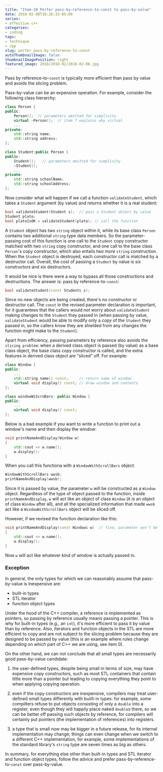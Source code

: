 ```yaml
---
title: "Item-20 Perfer pass-by-reference-to-const to pass-by-value"
date: 2018-02-08T16:26:33-05:00
series:
- effective c++
categories:
- coding
tags:
- technique
- cpp
slug: perfer pass-by-reference-to-const
autoThumbnailImage: false
thumbnailImagePosition: right
featured_image: 2018/2018-02/2018-02-08.jpg
---
```


Pass by reference-to-`const` is typically more efficient than pass by value and avoids the slicing problem. 
<!--more-->

Pass-by-value can be an expensive operation. For example, consider the following class hierarchy:

```cpp
class Person {
public:
    Person();  // parameters omitted for simplisity
    virtual ~Person();  // item 7 explains why virtual
    ...
private:
    std::string name;
    std::string address;
};

class Student:public Person {
public:
    Student();   // parameters omitted for simplisity
    ~Student();
    ...
private:
    std::string schoolName;
    std::string schoolAddress;
};
```

Now consider what will happen if we call a function `validateStudent`, which takes a `Student` argument (by value) and returns whether it is a real student:

```cpp
bool validateStudent(Student s);  // pass a Student object by value
Student plato;
bool platoIsOK = validateStudent(plato); // call the function
```

A `Student` object has two `string` object within it, while its base class `Person` contains two additional `string` type data members. So the parameter-passing cost of this function is one call to the `Student` copy constructor matched with two `string` copy constructor, and one call to the base class `Person`'s copy constructor, which also entails two more `string` construction. When the `Student` object is destroyed, each constructor call is matched by a destructor call. Overall, the cost of passing a `Student` by value is six constructors and six destructors.

It would be nice is there were a way to bypass all those constructions and destructions. The answer is: pass by reference-to-`const`:

```cpp
bool validateStudent(const Student& s);
```

Since no new objects are being created, there's no constructor or destructor call. The `const` in the revised parameter declaration is important, for it guarantees that the callers would not worry about `validateStudent` making changes to the `Student` they passed in (when passing by value, `validateStudent` would be able to modify only a _copy_ of the `Student` they passed in, so the callers know they are shielded from any changes the function might make to the `Student`).

Apart from efficiency, passing parameters by reference also avoids the `slicing problem`: when a derived class object is passed (by value) as a base class object, the base class copy constructor is called, and the extra features in derived class object are "sliced" off. For example:

```cpp
class Window {
public:
    ...
    std::string name() const;     // return name of window
    virtual void display() const; // draw window and contents
};

class windowWiScroBars: public Window {
public:
    ...
    virtual void display() const;
};
```

Below is a bad example if you want to write a function to print out a window's name and then display the window:

```cpp
void printNameAndDisplay(Window w)
{
    std::cout << w.name();
    w.displey();
}
```

When you call this functiona with a `WindowWithScrollBars` object:

```cpp
WindowWithScrollBars wwsb;
printNameAndDisplay(wwsb);
```

Since it is passed by value, the parameter `w` will be constructed as a `Window` object. Regardless of the type of object passed to the function, inside `printNameAndDisplay`, `w` will act like an object of class `Window` (it *is* an object of class `Window` after all), and all the specialized information that made `wwsb` act like a `WindowWithScrollBars` object will be sliced off.

However, if we revised the function declaration like this:

```cpp
void printNameAndDisplay(const Window& w)  // fine, parameter won't be sliced
{
    std::cout << w.name();
    w.display();
}
```

Now `w` will act like whatever kind of window is actually passed in.

### Exception

In general, the only types for which we can reasonably assume that pass-by-value is inexpensive are:

* built-in types
* STL iterator 
* function object types

Under the hood of the C++ compiler, a reference is implemented as pointers, so passing by reference usually means passing a pointer. This is why for built-in types (e.g., an `int`), it's more efficient to pass it by value than by reference. Also, iterators and function objects in the STL are more efficient to copy and are not subject to the slicing problem because they are designed to be passed by value (this is an example where rules change depending on which part of C++ we are using, see item 0).

On the other hand, we can not conclude that all small types are necessarily good pass-by-value candidate:

1. the user-defined types, despite being small in terms of size, may have expensive copy constructors, such as most STL containers that contain little more than a pointer but leading to copying everything they point to when applying copying operation.

2. even if the copy constructors are inexpensive, compilers may treat user-defined small types differently with buiilt-in types: for example, some compilters refuse to put objects consisting of only a `double` into a register, even though they will happily place naked `double`s there, so we can be better off passing such objects by reference, for compilers will certainly put pointers (the implementation of references) into registers.

3. a type that is small now may be bigger in a future release, for its internal implementation may change; things can even change when we switch to a different C++ implementation, for example, some implementations of the standard library's `string` type are seven times as big as others.

In summary, for everything else other than built-in types and STL iterator and function object types, follow the advice and prefer pass-by-reference-to-`const` over pass-by-value.

